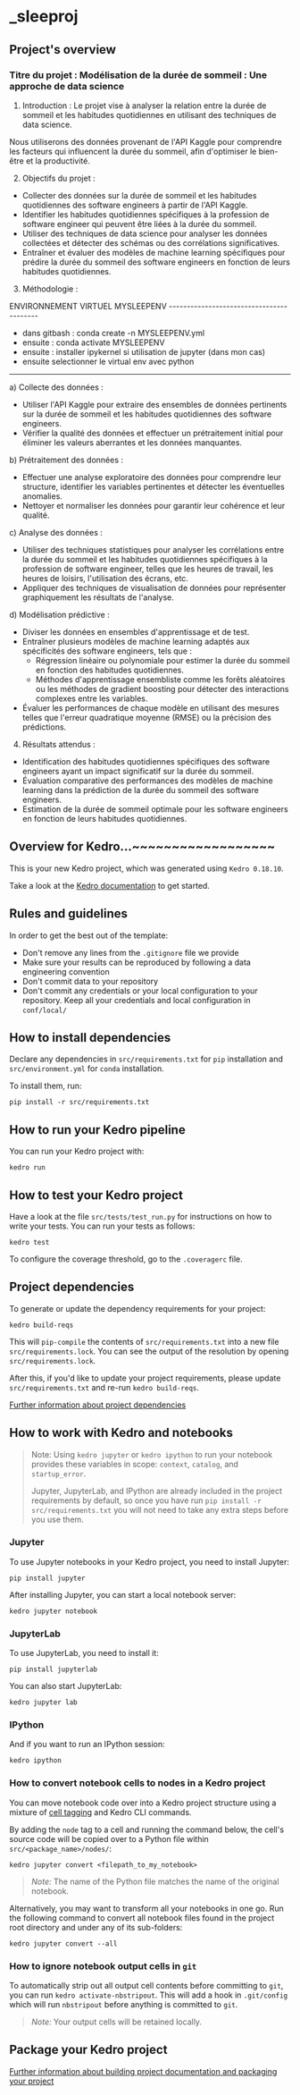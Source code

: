 # _sleeproj

## Project's overview

### Titre du projet : Modélisation de la durée de sommeil : Une approche de data science

1. Introduction :
Le projet vise à analyser la relation entre la durée de sommeil et les habitudes quotidiennes en utilisant des techniques de data science. 

Nous utiliserons des données provenant de l'API Kaggle pour comprendre les facteurs qui influencent la durée du sommeil, 
afin d'optimiser le bien-être et la productivité.

2. Objectifs du projet :
- Collecter des données sur la durée de sommeil et les habitudes quotidiennes des software engineers à partir de l'API Kaggle.
- Identifier les habitudes quotidiennes spécifiques à la profession de software engineer qui peuvent être liées à la durée du sommeil.
- Utiliser des techniques de data science pour analyser les données collectées et détecter des schémas ou des corrélations significatives.
- Entraîner et évaluer des modèles de machine learning spécifiques pour prédire la durée du sommeil des software engineers en fonction de leurs habitudes quotidiennes.

3. Méthodologie :

ENVIRONNEMENT VIRTUEL MYSLEEPENV -----------------------------------------
- dans gitbash : conda create -n MYSLEEPENV.yml
- ensuite : conda activate MYSLEEPENV
- ensuite : installer ipykernel si utilisation de jupyter (dans mon cas)
- ensuite selectionner le virtual env avec python 
---------------------------------------------------------------------------

a) Collecte des données :
   - Utiliser l'API Kaggle pour extraire des ensembles de données pertinents sur la durée de sommeil et les habitudes quotidiennes des software engineers.
   - Vérifier la qualité des données et effectuer un prétraitement initial pour éliminer les valeurs aberrantes et les données manquantes.

b) Prétraitement des données :
   - Effectuer une analyse exploratoire des données pour comprendre leur structure, identifier les variables pertinentes et détecter les éventuelles anomalies.
   - Nettoyer et normaliser les données pour garantir leur cohérence et leur qualité.

c) Analyse des données :
   - Utiliser des techniques statistiques pour analyser les corrélations entre la durée du sommeil et les habitudes quotidiennes spécifiques à la profession de software engineer, telles que les heures de travail, les heures de loisirs, l'utilisation des écrans, etc.
   - Appliquer des techniques de visualisation de données pour représenter graphiquement les résultats de l'analyse.

d) Modélisation prédictive :
   - Diviser les données en ensembles d'apprentissage et de test.
   - Entraîner plusieurs modèles de machine learning adaptés aux spécificités des software engineers, tels que :
     - Régression linéaire ou polynomiale pour estimer la durée du sommeil en fonction des habitudes quotidiennes.
     - Méthodes d'apprentissage ensembliste comme les forêts aléatoires ou les méthodes de gradient boosting pour détecter des interactions complexes entre les variables.
   - Évaluer les performances de chaque modèle en utilisant des mesures telles que l'erreur quadratique moyenne (RMSE) ou la précision des prédictions.

4. Résultats attendus :
- Identification des habitudes quotidiennes spécifiques des software engineers ayant un impact significatif sur la durée du sommeil.
- Évaluation comparative des performances des modèles de machine learning dans la prédiction de la durée du sommeil des software engineers.
- Estimation de la durée de sommeil optimale pour les software engineers en fonction de leurs habitudes quotidiennes.



## Overview for Kedro...~~~~~~~~~~~~~~~~~~ 

This is your new Kedro project, which was generated using `Kedro 0.18.10`.

Take a look at the [Kedro documentation](https://docs.kedro.org) to get started.

## Rules and guidelines

In order to get the best out of the template:

* Don't remove any lines from the `.gitignore` file we provide
* Make sure your results can be reproduced by following a data engineering convention
* Don't commit data to your repository
* Don't commit any credentials or your local configuration to your repository. Keep all your credentials and local configuration in `conf/local/`

## How to install dependencies

Declare any dependencies in `src/requirements.txt` for `pip` installation and `src/environment.yml` for `conda` installation.

To install them, run:

```
pip install -r src/requirements.txt
```

## How to run your Kedro pipeline

You can run your Kedro project with:

```
kedro run
```

## How to test your Kedro project

Have a look at the file `src/tests/test_run.py` for instructions on how to write your tests. You can run your tests as follows:

```
kedro test
```

To configure the coverage threshold, go to the `.coveragerc` file.

## Project dependencies

To generate or update the dependency requirements for your project:

```
kedro build-reqs
```

This will `pip-compile` the contents of `src/requirements.txt` into a new file `src/requirements.lock`. You can see the output of the resolution by opening `src/requirements.lock`.

After this, if you'd like to update your project requirements, please update `src/requirements.txt` and re-run `kedro build-reqs`.

[Further information about project dependencies](https://docs.kedro.org/en/stable/kedro_project_setup/dependencies.html#project-specific-dependencies)

## How to work with Kedro and notebooks

> Note: Using `kedro jupyter` or `kedro ipython` to run your notebook provides these variables in scope: `context`, `catalog`, and `startup_error`.
>
> Jupyter, JupyterLab, and IPython are already included in the project requirements by default, so once you have run `pip install -r src/requirements.txt` you will not need to take any extra steps before you use them.

### Jupyter
To use Jupyter notebooks in your Kedro project, you need to install Jupyter:

```
pip install jupyter
```

After installing Jupyter, you can start a local notebook server:

```
kedro jupyter notebook
```

### JupyterLab
To use JupyterLab, you need to install it:

```
pip install jupyterlab
```

You can also start JupyterLab:

```
kedro jupyter lab
```

### IPython
And if you want to run an IPython session:

```
kedro ipython
```

### How to convert notebook cells to nodes in a Kedro project
You can move notebook code over into a Kedro project structure using a mixture of [cell tagging](https://jupyter-notebook.readthedocs.io/en/stable/changelog.html#release-5-0-0) and Kedro CLI commands.

By adding the `node` tag to a cell and running the command below, the cell's source code will be copied over to a Python file within `src/<package_name>/nodes/`:

```
kedro jupyter convert <filepath_to_my_notebook>
```
> *Note:* The name of the Python file matches the name of the original notebook.

Alternatively, you may want to transform all your notebooks in one go. Run the following command to convert all notebook files found in the project root directory and under any of its sub-folders:

```
kedro jupyter convert --all
```

### How to ignore notebook output cells in `git`
To automatically strip out all output cell contents before committing to `git`, you can run `kedro activate-nbstripout`. This will add a hook in `.git/config` which will run `nbstripout` before anything is committed to `git`.

> *Note:* Your output cells will be retained locally.

## Package your Kedro project

[Further information about building project documentation and packaging your project](https://docs.kedro.org/en/stable/tutorial/package_a_project.html)
